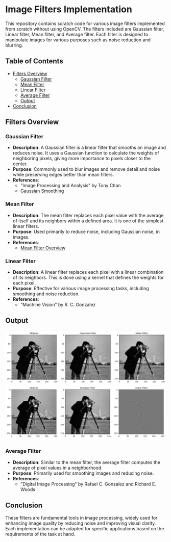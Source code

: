 # Image Filters Implementation

This repository contains scratch code for various image filters implemented from scratch without using OpenCV. The filters included are Gaussian filter, Linear filter, Mean filter, and Average filter. Each filter is designed to manipulate images for various purposes such as noise reduction and blurring.

## Table of Contents
- [Filters Overview](#filters-overview)
  - [Gaussian Filter](#gaussian-filter)
  - [Mean Filter](#mean-filter)
  - [Linear Filter](#linear-filter)
  - [Average Filter](#average-filter)
  - [Output](#output)
- [Conclusion](#conclusion)

## Filters Overview

### Gaussian Filter
- **Description**: A Gaussian filter is a linear filter that smooths an image and reduces noise. It uses a Gaussian function to calculate the weights of neighboring pixels, giving more importance to pixels closer to the center.
- **Purpose**: Commonly used to blur images and remove detail and noise while preserving edges better than mean filters.
- **References**: 
  - "Image Processing and Analysis" by Tony Chan
  - [Gaussian Smoothing](https://homepages.inf.ed.ac.uk/rbf/HIPR2/gsmooth.htm) 

### Mean Filter
- **Description**: The mean filter replaces each pixel value with the average of itself and its neighbors within a defined area. It is one of the simplest linear filters.
- **Purpose**: Used primarily to reduce noise, including Gaussian noise, in images.
- **References**:
  - [Mean Filter Overview](https://bioimagebook.github.io/chapters/2-processing/4-filters/filters.html) 

### Linear Filter
- **Description**: A linear filter replaces each pixel with a linear combination of its neighbors. This is done using a kernel that defines the weights for each pixel.
- **Purpose**: Effective for various image processing tasks, including smoothing and noise reduction.
- **References**:
  - "Machine Vision" by R. C. Gonzalez 

## Output
![Result After Applying Filters](https://github.com/MuhammadZahran26/Image-Filtering-using-Gaussian-Filter-Linear-Filter-Mean-Filter-and-Average-Filter/blob/main/output1.jpg)
![Result After Applying Filters](https://github.com/MuhammadZahran26/Image-Filtering-using-Gaussian-Filter-Linear-Filter-Mean-Filter-and-Average-Filter/blob/main/output2.jpg)

### Average Filter
- **Description**: Similar to the mean filter, the average filter computes the average of pixel values in a neighborhood.
- **Purpose**: Primarily used for smoothing images and reducing noise.
- **References**:
  - "Digital Image Processing" by Rafael C. Gonzalez and Richard E. Woods

## Conclusion

These filters are fundamental tools in image processing, widely used for enhancing image quality by reducing noise and improving visual clarity. Each implementation can be adapted for specific applications based on the requirements of the task at hand.
